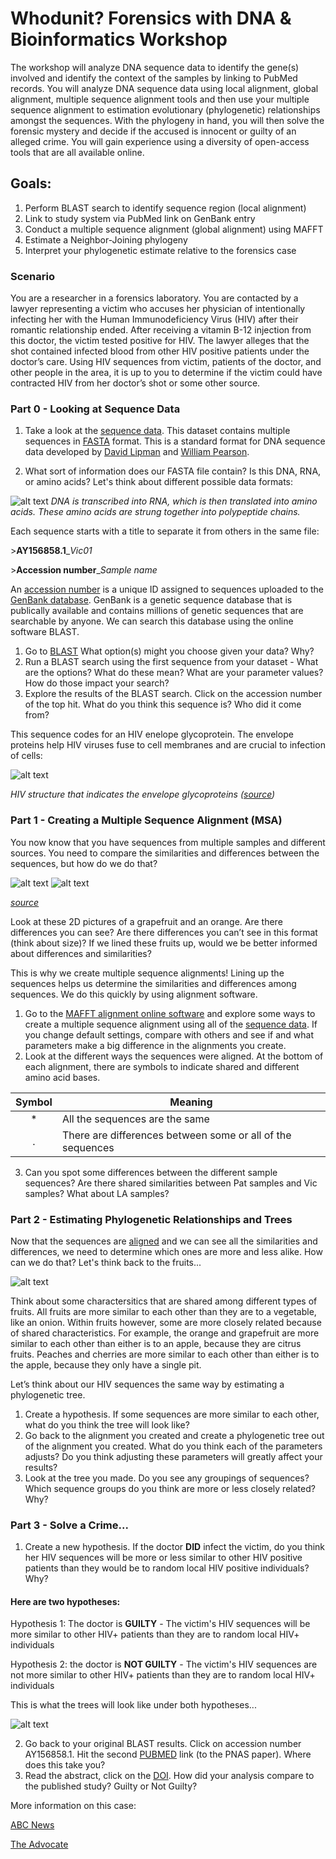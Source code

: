# Whodunit? Forensics with DNA & Bioinformatics Workshop

The workshop will analyze DNA sequence data to identify the gene(s) involved and identify the context of the samples by linking to PubMed records. You will analyze DNA sequence data using local alignment, global alignment, multiple sequence alignment tools and then use your multiple sequence alignment to estimation evolutionary (phylogenetic) relationships amongst the sequences.  With the phylogeny in hand, you will then solve the forensic mystery and decide if the accused is innocent or guilty of an alleged crime. You will gain experience using a diversity of open-access tools that are all available online. 
## Goals:
1. Perform BLAST search to identify sequence region (local alignment)
2. Link to study system via PubMed link on GenBank entry
3. Conduct a multiple sequence alignment (global alignment) using MAFFT
4. Estimate a Neighbor-Joining phylogeny
5. Interpret your phylogenetic estimate relative to the forensics case

### Scenario
You are a researcher in a forensics laboratory. You are contacted by a lawyer representing a victim who accuses her physician of intentionally infecting her with the Human Immunodeficiency Virus (HIV) after their romantic relationship ended. After receiving a vitamin B-12 injection from this doctor, the victim tested positive for HIV. The lawyer alleges that the shot contained infected blood from other HIV positive patients under the doctor’s care. Using HIV sequences from victim, patients of the doctor, and other people in the area, it is up to you to determine if the victim could have contracted HIV from her doctor’s shot or some other source.

### Part 0 - Looking at Sequence Data
1.	Take a look at the [sequence data](whodunit_workshop_data/whodunit_data_subset.fas). This dataset contains multiple sequences in [FASTA](https://blast.ncbi.nlm.nih.gov/Blast.cgi?CMD=Web&PAGE_TYPE=BlastDocs&DOC_TYPE=BlastHelp) format. This is a standard format for DNA sequence data developed by [David Lipman](https://www.amia.org/about-amia/leadership/acmi-fellow/david-j-lipman-md-facmi) and [William Pearson](http://www.people.virginia.edu/~wrp/). 

2. What sort of information does our FASTA file contain? Is this DNA, RNA, or amino acids? Let's think about different possible data formats:

![alt text](whodunit_workshop_data/theory.PNG)
*DNA is transcribed into RNA, which is then translated into amino acids. These amino acids are strung together into polypeptide chains.*

Each sequence starts with a title to separate it from others in the same file:

\>**AY156858.1**\_*Vic01*

\>**Accession number**\_*Sample name*

An [accession number](https://www.ncbi.nlm.nih.gov/genbank/sequenceids/) is a unique ID assigned to sequences uploaded to the [GenBank database](https://www.ncbi.nlm.nih.gov/genbank/). GenBank is a genetic sequence database that is publically available and contains millions of genetic sequences that are searchable by anyone. We can search this database using the online software BLAST.

1. Go to [BLAST](https://blast.ncbi.nlm.nih.gov/Blast.cgi) What option(s) might you choose given your data?  Why?
2. Run a BLAST search using the first sequence from your dataset - What are the options? What do these mean?  What are your parameter values?  How do those impact your search?
3. Explore the results of the BLAST search. Click on the accession number of the top hit. What do you think this sequence is? Who did it come from? 

This sequence codes for an HIV enelope glycoprotein. The envelope proteins help HIV viruses fuse to cell membranes and are crucial to infection of cells:

![alt text](whodunit_workshop_data/HIV_Structure_Image.png)

*HIV structure that indicates the envelope glycoproteins ([source](https://microbewiki.kenyon.edu/index.php/HIV_Envelope_and_Cell_Fusion))*

### Part 1 - Creating a Multiple Sequence Alignment (MSA)
You now know that you have sequences from multiple samples and different sources. You need to compare the similarities and differences between the sequences, but how do we do that? 


![alt text](whodunit_workshop_data/whodunit_grapefruit.png) ![alt text](whodunit_workshop_data/whodunit_orange.png)

*[source](https://commons.wikimedia.org/wiki/User:Evan-Amos/Food)*

Look at these 2D pictures of a grapefruit and an orange. Are there differences you can see? Are there differences you can’t see in this format (think about size)? If we lined these fruits up, would we be better informed about differences and similarities?

This is why we create multiple sequence alignments! Lining up the sequences helps us determine the similarities and differences among sequences. We do this quickly by using alignment software.

1.	Go to the [MAFFT alignment online software](https://mafft.cbrc.jp/alignment/server/) and explore some ways to create a multiple sequence alignment using all of the [sequence data](whodunit_workshop_data/whodunit_data_subset.fas). If you change default settings, compare with others and see if and what parameters make a big difference in the alignments you create.
2.	Look at the different ways the sequences were aligned. At the bottom of each alignment, there are symbols to indicate shared and different amino acid bases.

|Symbol|Meaning|
:-------:|-------|
|\* | All the sequences are the same
|\. | There are differences between some or all of the sequences

3.	Can you spot some differences between the different sample sequences? Are there shared similarities between Pat samples and Vic samples? What about LA samples?

### Part 2 - Estimating Phylogenetic Relationships and Trees

Now that the sequences are [aligned](whodunit_workshop_data/whodunit_data_aligned.fas) and we can see all the similarities and differences, we need to determine which ones are more and less alike. How can we do that? Let's think back to the fruits...

![alt text](whodunit_workshop_data/whodunit_fruit_tree.PNG)

Think about some charactersitics that are shared among different types of fruits. All fruits are more similar to each other than they are to a vegetable, like an onion. Within fruits however, some are more closely related because of shared characteristics. For example, the orange and grapefruit are more similar to each other than either is to an apple, because they are citrus fruits. Peaches and cherries are more similar to each other than either is to the apple, because they only have a single pit. 

Let’s think about our HIV sequences the same way by estimating a phylogenetic tree. 

1.	Create a hypothesis. If some sequences are more similar to each other, what do you think the tree will look like?
2.	Go back to the alignment you created and create a phylogenetic tree out of the alignment you created. What do you think each of the parameters adjusts? Do you think adjusting these parameters will greatly affect your results?
6.	Look at the tree you made. Do you see any groupings of sequences? Which sequence groups do you think are more or less closely related? Why? 

### Part 3 - Solve a Crime...

1. Create a new hypothesis. If the doctor **DID** infect the victim, do you think her HIV sequences will be more or less similar to other HIV positive patients than they would be to random local HIV positive individuals? Why?

#### Here are two hypotheses:

Hypothesis 1: The doctor is **GUILTY** - The victim's HIV sequences will be more similar to other HIV+ patients than they are to random local HIV+ individuals

Hypothesis 2: the doctor is **NOT GUILTY** - The victim's HIV sequences are not more similar to other HIV+ patients than they are to random local HIV+ individuals

This is what the trees will look like under both hypotheses...

![alt text](whodunit_workshop_data/hypotheses.PNG)

2.	Go back to your original BLAST results. Click on accession number AY156858.1.  Hit the second [PUBMED](https://www.ncbi.nlm.nih.gov/pubmed/) link (to the PNAS paper).  Where does this take you? 
3. Read the abstract, click on the [DOI](https://www.doi.org/). How did your analysis compare to the published study? Guilty or Not Guilty?

More information on this case:

[ABC News](https://abcnews.go.com/Technology/story?id=97856&page=1)

[The Advocate](https://www.theadvocate.com/acadiana/news/article_4f2c8962-fd3c-5fa7-87cf-048188f626e3.html)
